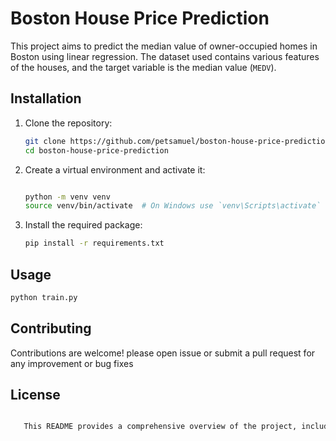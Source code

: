 # Boston House Price Prediction

This project aims to predict the median value of owner-occupied homes in Boston using linear regression. The dataset used contains various features of the houses, and the target variable is the median value (`MEDV`).

## Installation

1. Clone the repository:

   ```bash
   git clone https://github.com/petsamuel/boston-house-price-prediction.git
   cd boston-house-price-prediction
   ```

2. Create a virtual environment and activate it:

    ```bash

    python -m venv venv
    source venv/bin/activate  # On Windows use `venv\Scripts\activate`
    ```

3. Install the required package:

    ```bash
    pip install -r requirements.txt
    ```

## Usage

```bash
python train.py
```

## Contributing

 Contributions are welcome! please open issue or submit a pull request for any improvement or bug fixes

## License

```bash

   This README provides a comprehensive overview of the project, including installation instructions, usage, project structure, data description, model training, evaluation, and prediction steps. Adjust the content as needed to fit your specific project details.
   ```
